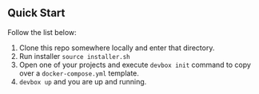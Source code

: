 ## Quick Start

Follow the list below:

1. Clone this repo somewhere locally and enter that directory.
2. Run installer `source installer.sh`
3. Open one of your projects and execute `devbox init` command to copy over a `docker-compose.yml` template.
4. `devbox up` and you are up and running.
